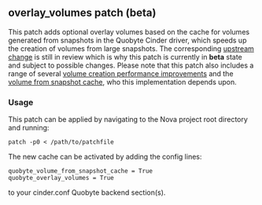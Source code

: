 
## overlay_volumes patch (**beta**)

This patch adds optional overlay volumes based on the cache for volumes generated from snapshots in the Quobyte Cinder driver, which speeds up the creation of volumes from large snapshots.
The corresponding [upstream change](https://review.openstack.org/#/c/507050/12) is still in review which is why this patch is currently in **beta** state and subject to possible changes. Please note that this patch also includes a range of several [volume creation performance improvements](https://review.openstack.org/#/c/500782/9) and the [volume from snapshot cache](https://review.openstack.org/#/c/502974/11), who this implementation depends upon.


### Usage

This patch can be applied by navigating to the Nova project root directory and running:

    patch -p0 < /path/to/patchfile

The new cache can be activated by adding the config lines:

    quobyte_volume_from_snapshot_cache = True
    quobyte_overlay_volumes = True

to your cinder.conf Quobyte backend section(s).